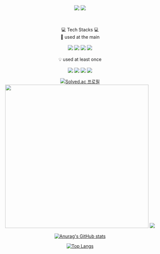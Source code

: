 <div align="center">
   
  <img src="https://capsule-render.vercel.app/api?type=waving&color=auto&height=350&section=header&text=Welcome&desc=Sejun's%20GitHub%20Profile&descAlign=60&fontSize=80" />
  
  <img src="https://hits.seeyoufarm.com/api/count/incr/badge.svg?url=https%3A%2F%2Fgithub.com%2Fasjjun&count_bg=%23000000&title_bg=%23000000&icon=github.svg&icon_color=%23E7E7E7&title=GitHub+Hits&edge_flat=false"/>

  <br><br>
  💻 Tech Stacks 💻
  <br>💪 used at the main<br><br>
  <img src="https://img.shields.io/badge/Python-3776AB?style=flat-square&logo=Python&logoColor=white"/>
  <img src="https://img.shields.io/badge/Python-3776AB?style=flat-square&logo=Python&logoColor=white"/>
  <img src="https://img.shields.io/badge/Python-3776AB?style=flat-square&logo=Python&logoColor=white"/>
  <img src="https://img.shields.io/badge/Python-3776AB?style=flat-square&logo=Python&logoColor=white"/>
  <br><br>💡 used at least once<br><br>
  <img src="https://img.shields.io/badge/Python-3776AB?style=flat-square&logo=Python&logoColor=white"/>
  <img src="https://img.shields.io/badge/Python-3776AB?style=flat-square&logo=Python&logoColor=white"/>
  <img src="https://img.shields.io/badge/Python-3776AB?style=flat-square&logo=Python&logoColor=white"/>
  <img src="https://img.shields.io/badge/Python-3776AB?style=flat-square&logo=Python&logoColor=white"/>

[![Solved.ac
프로필](http://mazassumnida.wtf/api/v2/generate_badge?boj=asjjun)](https://solved.ac/asjjun)
<br>
<img width='450px' src="https://github-readme-stats.vercel.app/api?username=asjjun&hide_border=true&show_icons=true&count_private=true&include_all_commits=true"/>
<img src="https://github-readme-stats.vercel.app/api/top-langs/?username=asjjun&hide_border=true&hide=c%2B%2B&layout=compact"/>

   
 [![Anurag's GitHub stats](https://github-readme-stats.vercel.app/api?username=asjjun)](https://github.com/asjjun/github-readme-stats)
   
[![Top Langs](https://github-readme-stats.vercel.app/api/top-langs/?username=asjjun&hide_border=true&hide=c%2B%2B&layout=compact)](https://github.com/anuraghazra/github-readme-stats)
</div>
